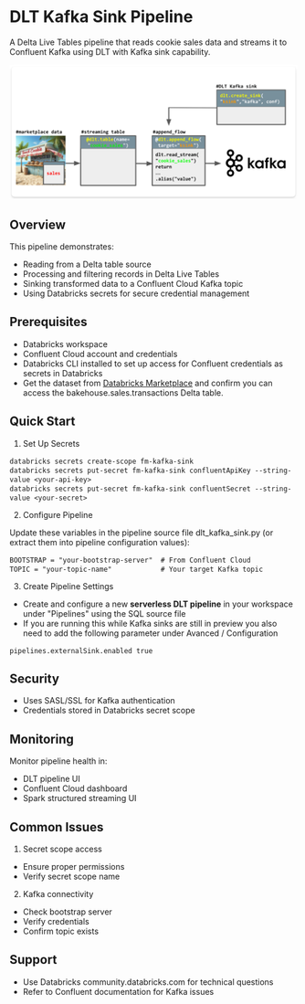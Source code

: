 # DLT Kafka Sink Pipeline
A Delta Live Tables pipeline that reads cookie sales data and streams it to Confluent Kafka using DLT with Kafka sink capability.


![img](misc/diag.png)


## Overview
This pipeline demonstrates:
- Reading from a Delta table source 
- Processing and filtering records in Delta Live Tables
- Sinking transformed data to a Confluent Cloud Kafka topic
- Using Databricks secrets for secure credential management

## Prerequisites
- Databricks workspace
- Confluent Cloud account and credentials
- Databricks CLI installed to set up access for Confluent credentials as secrets in Databricks
- Get the dataset from [Databricks Marketplace](https://marketplace.databricks.com/details/f8498740-31ea-49f8-9206-1bbf533f3993/Databricks_Cookies-Dataset-DAIS-2024-) and confirm you can access the bakehouse.sales.transactions Delta table.


## Quick Start
1. Set Up Secrets
```
databricks secrets create-scope fm-kafka-sink
databricks secrets put-secret fm-kafka-sink confluentApiKey --string-value <your-api-key>
databricks secrets put-secret fm-kafka-sink confluentSecret --string-value <your-secret>
```

2. Configure Pipeline

Update these variables in the pipeline source file dlt_kafka_sink.py (or extract them into pipeline configuration values):
```
BOOTSTRAP = "your-bootstrap-server"  # From Confluent Cloud
TOPIC = "your-topic-name"            # Your target Kafka topic
```
3. Create Pipeline Settings

- Create and configure a new **serverless DLT pipeline** in your workspace under "Pipelines" using the SQL source file
- If you are running this while Kafka sinks are still in preview you also need to add the following parameter under Avanced / Configuration 

```
pipelines.externalSink.enabled true
```

## Security
- Uses SASL/SSL for Kafka authentication
- Credentials stored in Databricks secret scope


## Monitoring
Monitor pipeline health in:
- DLT pipeline UI
- Confluent Cloud dashboard
- Spark structured streaming UI

## Common Issues
1. Secret scope access
- Ensure proper permissions
- Verify secret scope name
   
2. Kafka connectivity
- Check bootstrap server
- Verify credentials
- Confirm topic exists

## Support
- Use Databricks community.databricks.com for technical questions
- Refer to Confluent documentation for Kafka issues